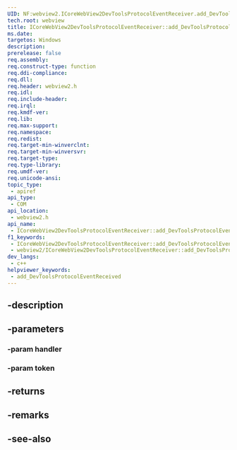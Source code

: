 ```yaml
---
UID: NF:webview2.ICoreWebView2DevToolsProtocolEventReceiver.add_DevToolsProtocolEventReceived
tech.root: webview
title: ICoreWebView2DevToolsProtocolEventReceiver::add_DevToolsProtocolEventReceived
ms.date: 
targetos: Windows
description: 
prerelease: false
req.assembly: 
req.construct-type: function
req.ddi-compliance: 
req.dll: 
req.header: webview2.h
req.idl: 
req.include-header: 
req.irql: 
req.kmdf-ver: 
req.lib: 
req.max-support: 
req.namespace: 
req.redist: 
req.target-min-winverclnt: 
req.target-min-winversvr: 
req.target-type: 
req.type-library: 
req.umdf-ver: 
req.unicode-ansi: 
topic_type:
 - apiref
api_type:
 - COM
api_location:
 - webview2.h
api_name:
 - ICoreWebView2DevToolsProtocolEventReceiver::add_DevToolsProtocolEventReceived
f1_keywords:
 - ICoreWebView2DevToolsProtocolEventReceiver::add_DevToolsProtocolEventReceived
 - webview2/ICoreWebView2DevToolsProtocolEventReceiver::add_DevToolsProtocolEventReceived
dev_langs:
 - c++
helpviewer_keywords:
 - add_DevToolsProtocolEventReceived
---
```


## -description

## -parameters

### -param handler

### -param token

## -returns

## -remarks

## -see-also

